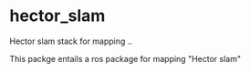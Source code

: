 # hector_slam
Hector slam stack for mapping ..

This packge entails a ros package for mapping "Hector slam"
